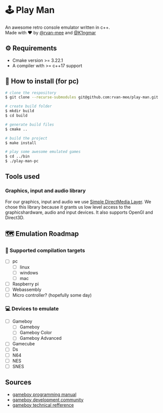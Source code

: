 # 🕹️ Play Man
An awesome retro console emulator written in c++.  
Made with ❤️ by [@rvan-mee](https://github.com/rvan-mee) and [@K1ngmar](https://github.com/K1ngmar)

## ⚙️ Requirements
- Cmake version >= 3.22.1
- A compiler with >= c++17 support

## 🔨 How to install (for pc)
```bash
# clone the respository
$ git clone --recurse-submodules git@github.com:rvan-mee/play-man.git

# create build folder
$ mkdir build
$ cd build

# generate build files
$ cmake ..

# build the project
$ make install

# play some awesome emulated games
$ cd ../bin
$ ./play-man-pc
```

## Tools used

### Graphics, input and audio library
For our graphics, input and audio we use [Simple DirectMedia Layer](https://www.libsdl.org/). We chose this library because it grants us low level access to the graphicshardware, audio and input devices. It also supports OpenGl and Direct3D.

## 🗺️ Emulation Roadmap

### 🎯 Supported compilation targets
- [ ] pc
	- [ ] linux
	- [ ] windows
	- [ ] mac
- [ ] Raspberry pi
- [ ] Webassembly
- [ ] Micro controller? (hopefully some day)

### 💻 Devices to emulate
- [ ] Gameboy
	- [ ] Gameboy
	- [ ] Gameboy Color
	- [ ] Gameboy Advanced
- [ ] Gamecube
- [ ] Ds
- [ ] N64
- [ ] NES
- [ ] SNES

## Sources
- [gameboy programming manual](https://ia803208.us.archive.org/9/items/GameBoyProgManVer1.1/GameBoyProgManVer1.1.pdf)
- [gameboy development community](https://gbdev.io/)
- [gameboy technical refference](https://gekkio.fi/files/gb-docs/gbctr.pdf)
